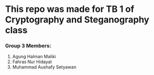 # This repo was made for TB 1 of Cryptography and Steganography class
### Group 3 Members:
1. Agung Halman Maliki
2. Fahras Nur Hidayat
3. Muhammad Aushafy Setyawan
